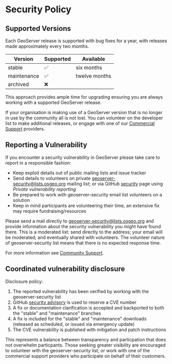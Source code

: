 # Security Policy

## Supported Versions

Each GeoServer release is supported with bug fixes for a year, with releases made approximately every two months.

| Version     | Supported          | Available               |
| ----------- | ------------------ |------------------------ |
| stable      | :white_check_mark: | six months              |
| maintenance | :white_check_mark: | twelve months           |
| archived    | :x:                |                         |

This approach provides ample time for upgrading ensuring you are always working with a supported GeoServer release.

If your organisation is making use of a GeoServer version that is no longer in use by the community all is not lost.
You can volunteer on the developer list to make additional releases, or engage with one of our
[Commercial Support](http://geoserver.org/support/) providers.

## Reporting a Vulnerability

If you encounter a security vulnerability in GeoServer please take care to report in a responsible fashion:

* Keep exploit details out of public mailing lists and issue tracker
* Send details to volunteers on private geoserver-security@lists.osgeo.org mailing list; or via
  GitHub [security](https://github.com/geoserver/geoserver/security) page using *Private vulnerability reporting*
* Be prepared to work with geoserver-security email list volunteers on a solution
* Keep in mind participants are volunteering their time, an extensive fix may require fundraising/resources

Please send a mail directly to geoserver-security@lists.osgeo.org  and provide information
about the security vulnerability you might have found there. This is a moderated list:
send directly to the address; your email will be moderated; and eventually shared with volunteers.
The volunteer nature of geoserver-security list means that there is no expected response time. 

For more information see [Community Support](http://geoserver.org/comm/).

## Coordinated vulnerability disclosure

Disclosure policy:

1. The reported vulnerability has been verified by working with the geoserver-security list
2. GitHub [security advisory](https://github.com/geoserver/geoserver/security) is used to reserve a CVE number
3. A fix or documentation clarification is accepted and backported to both the "stable" and "maintenance" branches
4. A fix is included for the "stable" and "maintenance" downloads (released as scheduled, or issued via emergency update)
6. The CVE vulnerability is published with mitigation and patch instructions

This represents a balance between transparency and particpation that does not overwhelm particpants. 
Those seeking greater visibility are encouraged to volunteer with the geoserver-security list;
or work with one of the commercial support providers who participate on behalf of their customers.
